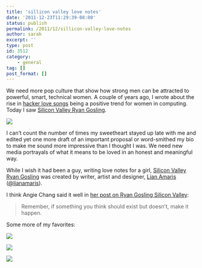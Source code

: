 ```yaml
---
title: 'sillicon valley love notes'
date: '2011-12-23T11:29:39-08:00'
status: publish
permalink: /2011/12/sillicon-valley-love-notes
author: sarah
excerpt: ''
type: post
id: 3512
category:
    - general
tag: []
post_format: []
---
```

We need more pop culture that show how strong men can be attracted to powerful, smart, technical women. A couple of years ago, I wrote about the rise in [hacker love songs](https://www.ultrasaurus.com/sarahblog/2009/08/hacker-love-songs/) being a positive trend for women in computing. Today I saw [Silicon Valley Ryan Gosling](http://siliconvalleyryangosling.tumblr.com/).

![](http://26.media.tumblr.com/tumblr_lwmxn8NwEr1r8eulxo1_400.jpg)

I can’t count the number of times my sweetheart stayed up late with me and edited yet one more draft of an important proposal or word-smithed my bio to make me sound more impressive than I thought I was. We need new media portrayals of what it means to be loved in an honest and meaningful way.

While I wish it had been a guy, writing love notes for a girl, [Silicon Valley Ryan Gosling](http://siliconvalleyryangosling.tumblr.com/) was created by writer, artist and designer, [Lian Amaris](http://lianamaris.com/) ([@lianamaris](http://twitter.com/#!/lianamaris)).

I think Angie Chang said it well in [her post on Ryan Gosling Silicon Valley](http://www.women2.org/ryan-gosling-wants-you-to-raise-capital-to-grow-your-startup/):

> Remember, if something you think should exist but doesn’t, make it happen.

Some more of my favorites:

![](http://24.media.tumblr.com/tumblr_lwnns0VKw61r8eulxo1_500.jpg)

![](http://26.media.tumblr.com/tumblr_lwnm0yOHFg1r8eulxo1_400.jpg)

![](http://28.media.tumblr.com/tumblr_lwmr90FDxy1r8eulxo1_500.jpg)